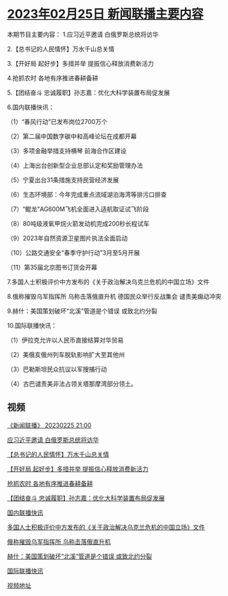 # [2023年02月25日 新闻联播主要内容](https://tv.cctv.com/lm/xwlb/day/20230225.shtml)

本期节目主要内容： 1.应习近平邀请 白俄罗斯总统将访华

2.【总书记的人民情怀】万水千山总关情

3.【开好局 起好步】多措并举 提振信心释放消费新活力

4.抢抓农时 各地有序推进春耕备耕

5.【团结奋斗 忠诚履职】孙志嘉：优化大科学装置布局促发展

6.国内联播快讯：

 （1）“春风行动”已发布岗位2700万个

（2）第二届中国数字碳中和高峰论坛在成都开幕

（3）多项金融举措支持横琴 前海合作区建设

（4）上海出台创新型企业总部认定和奖励管理办法

（5）宁夏出台31条措施支持民营经济发展

（6）生态环境部：今年完成重点流域湖泊海湾等排污口排查

（7）“鲲龙”AG600M飞机全面进入适航取证试飞阶段

（8）80吨级液氧甲烷火箭发动机完成200秒长程试车

（9）2023年自然资源卫星图片执法全面启动

（10）公路交通安全“春季守护行动”3月至5月开展

（11）第35届北京图书订货会开幕

7.多国人士积极评价中方发布的《关于政治解决乌克兰危机的中国立场》文件

8.俄称摧毁乌军指挥所 乌称击落俄直升机 德国民众举行反战集会 谴责美煽动冲突

9.赫什：美国策划破坏“北溪”管道是个错误 或致北约分裂

10.国际联播快讯：

 （1）伊拉克允许以人民币直接结算对华贸易

（2）美俄亥俄州列车脱轨影响扩大至其他州

（3）巴勒斯坦民众抗议以军搜捕行动

（4）古巴谴责美非法占领关塔那摩湾部分领土。

## 视频

[《新闻联播》 20230225 21:00](https://tv.cctv.com/2023/02/25/VIDE4t3H4IwGzePeTAILwUvz230225.shtml)

[应习近平邀请 白俄罗斯总统将访华](https://tv.cctv.com/2023/02/25/VIDEwS6ioww2BzLfnK0NvFtV230225.shtml)

[【总书记的人民情怀】万水千山总关情](https://tv.cctv.com/2023/02/25/VIDEOTxhrdd37Z5ZDxHiMXu8230225.shtml)

[【开好局 起好步】多措并举 提振信心释放消费新活力](https://tv.cctv.com/2023/02/25/VIDEyI5jEGkzmRFbX9EdwnTP230225.shtml)

[抢抓农时 各地有序推进春耕备耕](https://tv.cctv.com/2023/02/25/VIDEVXoDaOY91ShVBdfxS9D2230225.shtml)

[【团结奋斗 忠诚履职】孙志嘉：优化大科学装置布局促发展](https://tv.cctv.com/2023/02/25/VIDEdN0LifedKupRdaeTNnEG230225.shtml)

[国内联播快讯](https://tv.cctv.com/2023/02/25/VIDE9CbjbVkDsjwWfeYoYH9A230225.shtml)

[多国人士积极评价中方发布的《关于政治解决乌克兰危机的中国立场》文件](https://tv.cctv.com/2023/02/25/VIDEkOVB7FJT13MrV4T9SX3b230225.shtml)

[俄称摧毁乌军指挥所 乌称击落俄直升机](https://tv.cctv.com/2023/02/25/VIDE0Yjrm2XqthmOTHgrPv83230225.shtml)

[赫什：美国策划破坏“北溪”管道是个错误 或致北约分裂](https://tv.cctv.com/2023/02/25/VIDEzGdTiujyyIg1sCg0Tq9v230225.shtml)

[国际联播快讯](https://tv.cctv.com/2023/02/25/VIDEcsPoKIb4v3GhYVc8Ce9D230225.shtml)

[视频地址](https://tv.cctv.com/lm/xwlb/day/20230225.shtml) 

